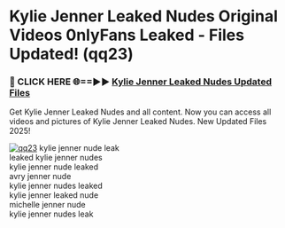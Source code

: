 # Kylie Jenner Leaked Nudes Original Videos 0nlyFans Leaked - Files Updated! (qq23)

<h3>🔴 CLICK HERE 🌐==►► <a href="https://tinyurl.com/yrmya6cz" rel="nofollow">Kylie Jenner Leaked Nudes Updated Files</a></h3>

Get Kylie Jenner Leaked Nudes and all content. Now you can access all videos and pictures of Kylie Jenner Leaked Nudes. New Updated Files 2025!

[![qq23](https://i.imgur.com/FMdXYCs.gif)](https://tinyurl.com/yrmya6cz)
kylie jenner nude leak<br>
leaked kylie jenner nudes<br>
kylie jenner nude leaked<br>
avry jenner nude<br>
kylie jenner nudes leaked<br>
kylie jenner leaked nude<br>
michelle jenner nude<br>
kylie jenner nudes leak